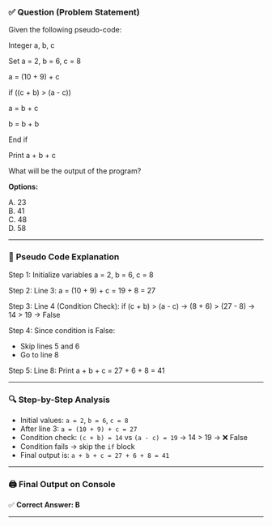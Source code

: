 ### ✅ **Question (Problem Statement)**

Given the following pseudo-code:

Integer a, b, c

Set a = 2, b = 6, c = 8

a = (10 + 9) + c

if ((c + b) > (a - c))

a = b + c  

b = b + b  

End if

Print a + b + c


What will be the output of the program?

**Options:**

A. 23  
B. 41  
C. 48  
D. 58  

---

### 🧠 **Pseudo Code Explanation**

Step 1: Initialize variables
a = 2, b = 6, c = 8

Step 2: Line 3:
a = (10 + 9) + c = 19 + 8 = 27

Step 3: Line 4 (Condition Check):
if (c + b) > (a - c)
→ (8 + 6) > (27 - 8)
→ 14 > 19 → False

Step 4: Since condition is False:
- Skip lines 5 and 6
- Go to line 8

Step 5: Line 8:
Print a + b + c = 27 + 6 + 8 = 41


---

### 🔍 **Step-by-Step Analysis**

- Initial values: `a = 2`, `b = 6`, `c = 8`
- After line 3: `a = (10 + 9) + c = 27`
- Condition check: `(c + b) = 14` vs `(a - c) = 19` → 14 > 19 → ❌ False
- Condition fails → skip the `if` block
- Final output is: `a + b + c = 27 + 6 + 8 = 41`

---

### 🖨️ **Final Output on Console**


✅ **Correct Answer: B**

---


